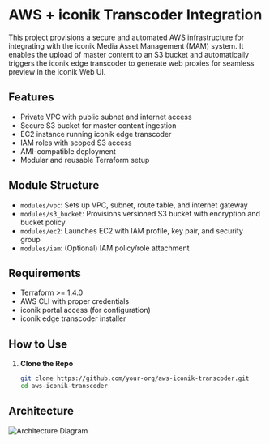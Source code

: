 # AWS + iconik Transcoder Integration

This project provisions a secure and automated AWS infrastructure for integrating with the iconik Media Asset Management (MAM) system. It enables the upload of master content to an S3 bucket and automatically triggers the iconik edge transcoder to generate web proxies for seamless preview in the iconik Web UI.

## Features

- Private VPC with public subnet and internet access  
- Secure S3 bucket for master content ingestion  
- EC2 instance running iconik edge transcoder  
- IAM roles with scoped S3 access  
- AMI-compatible deployment  
- Modular and reusable Terraform setup

## Module Structure

- `modules/vpc`: Sets up VPC, subnet, route table, and internet gateway  
- `modules/s3_bucket`: Provisions versioned S3 bucket with encryption and bucket policy  
- `modules/ec2`: Launches EC2 with IAM profile, key pair, and security group  
- `modules/iam`: (Optional) IAM policy/role attachment  

## Requirements

- Terraform >= 1.4.0  
- AWS CLI with proper credentials  
- iconik portal access (for configuration)  
- iconik edge transcoder installer  

## How to Use

1. **Clone the Repo**
   ```bash
   git clone https://github.com/your-org/aws-iconik-transcoder.git
   cd aws-iconik-transcoder

## Architecture

![Architecture Diagram](./aws-iconik-transcoder.png)
